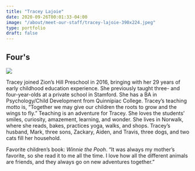```yaml
---
title: "Tracey Lajoie"
date: 2020-09-26T00:01:33-04:00
image: "/about/meet-our-staff/tracey-lajoie-390x224.jpeg"
type: portfolio
draft: false
---
```


## Four's

![](/about/meet-our-staff/tracey-lajoie-150x150.jpeg)

Tracey joined Zion’s Hill Preschool in 2016, bringing with her 29 years of early childhood education experience. She previously taught three- and four-year-olds at a private school in Stamford. She has a BA in Psychology/Child Development from Quinnipiac College. Tracey’s teaching motto is, “Together we may give our children the roots to grow and the wings to fly.” Teaching is an adventure for Tracey. She loves the students’ smiles, curiosity, amazement, learning, and wonder. She lives in Norwalk, where she reads, bakes, practices yoga, walks, and shops. Tracey’s husband, Mark, three sons, Zackary, Aiden, and Travis, three dogs, and two cats fill her household.

Favorite children’s book: *Winnie the Pooh*. “It was always my mother’s favorite, so she read it to me all the time. I love how all the different animals are friends, and they always go on new adventures together.”
